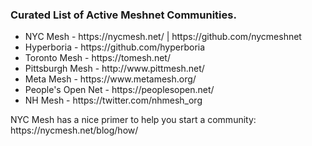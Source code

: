 <h3>Curated List of Active Meshnet Communities.</h3>
<ul>
  <li>NYC Mesh            - https://nycmesh.net/ | https://github.com/nycmeshnet</li>
  <li>Hyperboria          - https://github.com/hyperboria</li>
  <li>Toronto Mesh        - https://tomesh.net/</li>
  <li>Pittsburgh Mesh     - http://www.pittmesh.net/</li>
  <li>Meta Mesh           - https://www.metamesh.org/</li>
  <li>People's Open Net   - https://peoplesopen.net/</li>
  <li>NH Mesh             - https://twitter.com/nhmesh_org</li>
</ul>
NYC Mesh has a nice primer to help you start a community: https://nycmesh.net/blog/how/
